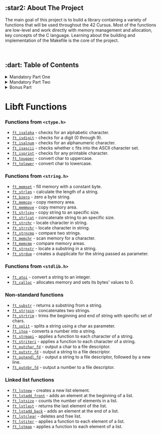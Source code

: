 <h2>:star2: About The Project</h2>
  <p>
    The main goal of this project is to build a library containing a variety of functions that will be used throughout the 42 Cursus. Most of the functions are low-level and work directly with memory management and allocation, key concepts of the C language. Learning about the building and implementation of the Makefile is the core of the project.
  </p>
</div>
</br>
<div>
  <h2>:dart: Table of Contents</h2>
<details>
  <summary>Mandatory Part One</summary>
  <ul>
  <details>
    <summary>ft_atoi.c</summary>
    <p>The ft_atoi() function converts the initial portion of the string pointed to by ptr to int representation.
      Not overflow protected.</p>
    </details>
  <details>
    <summary>ft_bzero.c</summary>
    <p>The ft_bzero() function writes n null bytes to the buffer. If n is zero, nothing is done.</p>
    </details>
  <details>
    <summary>ft_calloc.c</summary>
    <p>The ft_calloc() function contiguously allocates enough space for count objects that are size bytes of memory each. The allocated memory is filled with bytes of value zero.</p>
    </details>
  <details>
    <summary>ft_isalnum.c</summary>
    <p>The ft_isalnum() function tests for any character for which ft_isalpha or ft_isdigit is true.</p>
    </details>
  <details>
    <summary>ft_isascii.c</summary>
    <p>The ft_isascii() function tests for an ASCII character, which is any char between 0 and decimal 127(inclusive).</p>
    </details>
  <details>
    <summary>ft_isdigit.c</summary>
    <p>The ft_isdigit()function tests for a decimal digit character.</p>
    </details>
  <details>
    <summary>ft_isprint.c</summary>
    <p>The ft_isprint() function tests for any printing character including space (' ').</p>
    </details>
  <details>
    <summary>ft_memchr.c</summary>
    <p>The ft_memchr() function locates the first occurrence of a c in the string str.</p>
    </details>
  <details>
    <summary>ft_memcmp.c</summary>
    <p>The ft_memcmp() function compares byte string s1 against byte string s2.</p>
    </details>
  <details>
    <summary>ft_memcpy.c</summary>
    <p>The ft_memcpy() function copies n bytes from memory area src to memory area dest.</p>
    </details>
  <details>
    <summary>ft_memmove.c</summary>
    <p>The ft_memmove() function copies len bytes from string src to string dest.</p>
    </details>
  <details>
    <summary>ft_memset.c</summary>
    <p>The ft_memset() function writes n bytes of value c(converted to an unsigned char) to buffer.</p>
    </details>
  <details>
    <summary>ft_strchr.c</summary>
    <p>The ft_strchr() function locates the first occurrence of c(converted to a char) in the string pointed to by str.</p>
    </details>
  <details>
    <summary>ft_strdup.c</summary>
    <p>The ft_strdup() function allocates sufficient memory for a copy of the string str, does the copy, and returns a pointer to it.</p>
    </details>
  <details>
    <summary>ft_strdup.c</summary>
    <p>The ft_strdup() function allocates sufficient memory for a copy of the string str, does the copy, and returns a pointer to it.</p>
    </details>
  <details>
    <summary>ft_strlcat.c</summary>
    <p>The ft_strlcat() function concatenate strings with the same input parameters and output result as snprintf(3).</p>
    </details>
  <details>
    <summary>ft_strlcpy.c</summary>
    <p>The ft_strlcpy() function copies up to size - 1 characters from the NUL-terminated string src to dst, NUL-terminating the result.</p>
    </details>
  <details>
    <summary>ft_strlen.c</summary>
    <p>The ft_strlen() function computes the length of the string str.</p>
    </details>
  <details>
    <summary>ft_strncmp.c</summary>
    <p>The  ft_strncmp()  function  is similar, except it compares only the first (at most) n bytes of s1 and s2.</p>
    </details>
  <details>
    <summary>ft_strnstr.c</summary>
    <p>The ft_strnstr() function locates the first occurrence of the null-terminated string little in the string big.</p>
    </details>
  <details>
    <summary>ft_strrchr.c</summary>
    <p>The ft_strrchr() function is identical to ft_strchr(), except it locates the last occurrence of c.</p>
    </details>
  <details>
    <summary>ft_tolower.c</summary>
    <p>The tolower() function converts an upper-case letter to the corresponding lower-case letter.</p>
    </details>
  <details>
    <summary>ft_tolower.c</summary>
    <p>The toupper() function converts a lower-case letter to the corresponding upper-case letter.</p>
    </details>
  </ul>
</details>

<details>
  <summary>Mandatory Part Two</summary>
  <ul>
  <details>
    <summary>ft_itoa.c</summary>
    <p>Allocates (with malloc(3)) and returns a string representing the integer received as an argument.Negative numbers must be handled.</p>
    </details>
  <details>
    <summary>ft_putchar_fd.c</summary>
    <p>Outputs the character 'c' to the given file descriptor.</p>
    </details>
  <details>
    <summary>ft_putendl_fd.c</summary>
    <p>Outputs the string 's' to the given file descriptor followed by a newline.</p>
    </details>
  <details>
    <summary>ft_putnbr_fd.c</summary>
    <p>Outputs the integer 'n' to the given file descriptor.</p>
    </details>
  <details>
    <summary>ft_putstr_fd.c</summary>
    <p>Outputs the string 's' to the given file descriptor.</p>
    </details>
  <details>
    <summary>ft_split.c</summary>
    <p>Allocates (with malloc(3)) and returns an array of string obtained by splitting 's' using the character 'c' as a delimiter. The array must end with a NULL pointer.</p>
    </details>
  <details>
    <summary>ft_striteri.c</summary>
    <p>Applies the function 'f' on each character of the string 's' passed as argument, passing its index as first argument. Each character is passed by address to 'f' to be modified if necessary.</p>
    </details>
  <details>
    <summary>ft_strjoin.c</summary>
    <p>Allocates (with malloc(3)) and returns a new string, which is the result of the concatenation of 's1' and 's2'.</p>
    </details>
  <details>
    <summary>ft_strmapi.c</summary>
    <p>Applies the function 'f' to each character of the string 's', and passing its index as first argument to create a new string (with malloc(3)) resulting from successive applications of 'f'.</p>
    </details>
  <details>
    <summary>ft_strtrim.c</summary>
    <p>Allocates (with malloc(3)) and returns a copy of 's1' with the characters specified in 'set' removed from the beginning and the end of the strin</p>
    </details>
  <details>
    <summary>ft_substr.c</summary>
    <p>Allocates (with malloc(3)) and returns a substring from the string 's' The substring begins at index 'start' and is of maximum size 'len'.</p>
    </details>
  </ul>
</details>

<details>
  <summary>Bonus Part</summary>
  <ul>
  <details>
    <summary>ft_lstadd_back.c</summary>
    <p>Adds the node 'new' at the end of the list.</p>
    </details>
  <details>
    <summary>ft_lstadd_front.c</summary>
    <p>Adds the node 'new' at the beginning of the list.</p>
    </details>
  <details>
    <summary>ft_lstclear.c</summary>
    <p>Deletes the given node and every successor of that node, usign the function 'del'. Finally, the pointer to the list must be set to NULL.</p>
    </details>
  <details>
    <summary>ft_lstdelone.c</summary>
    <p>Takes as a parameter a node and frees the memory of the node's content usign the function 'del' given as a parameter and free the node.</p>
    </details>
  <details>
    <summary>ft_lstiter.c</summary>
    <p>Iterates the list 'lst' and applies the function 'f' on the content of each node.</p>
    </details>
  <details>
    <summary>ft_lstlast.c</summary>
    <p>Return the last node of the list.</p>
    </details>
  <details>
    <summary>ft_lstmap.c</summary>
    <p>Iterates the list 'lst' and applies the function 'f' on the content of each node.</p>
    </details>
  <details>
    <summary>ft_lstnew.c</summary>
    <p>Allocates (with malloc(3)) and returns a new node. The member variable 'content' is initialized with the value of the parameter 'content'.</p>
    </details>
  <details>
    <summary>ft_lstsize.c</summary>
    <p>Counts the number of nodes in a list.</p>
    </details>
  </ul>
</details>
</div>

# Libft Functions

### Functions from `<ctype.h>`

- [`ft_isalpha`](ft_isalpha.c)	- checks  for  an  alphabetic  character.
- [`ft_isdigit`](ft_isdigit.c)	- checks for a digit (0 through 9).
- [`ft_isalnum`](ft_isalnum.c)	- checks for an alphanumeric character.
- [`ft_isascii`](ft_isascii.c)	- checks whether c fits into the ASCII character set.
- [`ft_isprint`](ft_isprint.c)	- checks for any printable character.
- [`ft_toupper`](ft_toupper.c)	- convert char to uppercase.
- [`ft_tolower`](ft_tolower.c)	- convert char to lowercase.

### Functions from `<string.h>`

- [`ft_memset`](ft_memset.c)	- fill memory with a constant byte.
- [`ft_strlen`](ft_strlen.c)	- calculate the length of a string.
- [`ft_bzero`](ft_bzero.c)	- zero a byte string.
- [`ft_memcpy`](ft_memcpy.c)	- copy memory area.
- [`ft_memmove`](ft_memmove.c)	- copy memory area.
- [`ft_strlcpy`](ft_strlcpy.c)	- copy string to an specific size.
- [`ft_strlcat`](ft_strlcat.c)	- concatenate string to an specific size.
- [`ft_strchr`](ft_strchr.c)	- locate character in string.
- [`ft_strrchr`](ft_strrchr.c)	- locate character in string.
- [`ft_strncmp`](ft_strncmp.c)	- compare two strings.
- [`ft_memchr`](ft_memchr.c)	- scan memory for a character.
- [`ft_memcmp`](ft_memcmp.c)	- compare memory areas.
- [`ft_strnstr`](ft_strnstr.c)	- locate a substring in a string.
- [`ft_strdup`](ft_strdup.c)	- creates a dupplicate for the string passed as parameter.

### Functions from `<stdlib.h>`
- [`ft_atoi`](ft_atoi.c)	- convert a string to an integer.
- [`ft_calloc`](ft_calloc.c)	- allocates memory and sets its bytes' values to 0.

### Non-standard functions
- [`ft_substr`](ft_substr.c)	- returns a substring from a string.
- [`ft_strjoin`](ft_strjoin.c)	- concatenates two strings.
- [`ft_strtrim`](ft_strtrim.c)	- trims the beginning and end of string with specific set of chars.
- [`ft_split`](ft_split.c)	- splits a string using a char as parameter.
- [`ft_itoa`](ft_itoa.c)	- converts a number into a string.
- [`ft_strmapi`](ft_strmapi.c)	- applies a function to each character of a string.
- [`ft_striteri`](ft_striteri.c)	- applies a function to each character of a string.
- [`ft_putchar_fd`](ft_putchar_fd.c)	- output a char to a file descriptor.
- [`ft_putstr_fd`](ft_putstr_fd.c)	- output a string to a file descriptor.
- [`ft_putendl_fd`](ft_putendl_fd.c)	- output a string to a file descriptor, followed by a new line.
- [`ft_putnbr_fd`](ft_putnbr_fd.c)	- output a number to a file descriptor.

### Linked list functions

- [`ft_lstnew`](ft_lstnew.c)	- creates a new list element.
- [`ft_lstadd_front`](ft_lstadd_front.c)	- adds an element at the beginning of a list.
- [`ft_lstsize`](ft_lstsize.c)	- counts the number of elements in a list.
- [`ft_lstlast`](ft_lstlast.c)	- returns the last element of the list.
- [`ft_lstadd_back`](ft_lstadd_back.c)	- adds an element at the end of a list.
- [`ft_lstclear`](ft_lstclear.c)	- deletes and free list.
- [`ft_lstiter`](ft_lstiter.c)	- applies a function to each element of a list.
- [`ft_lstmap`](ft_lstmap.c)	- applies a function to each element of a list.
